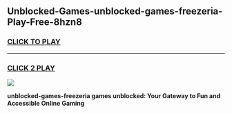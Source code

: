 
## Unblocked-Games-unblocked-games-freezeria-Play-Free-8hzn8
<h3>
<a href="https://premium76.site?title=unblocked-games-freezeria&ref=23A">CLICK TO PLAY</a></h3>
<hr>

<h3>
<a href="https://premium76.site?title=unblocked-games-freezeria&ref=23A">CLICK 2 PLAY</a>
  
</h3>

<a href="https://premium76.site?title=unblocked-games-freezeria&ref=23A"><img src="https://clearcache.store/games.png"></a>


**unblocked-games-freezeria games unblocked: Your Gateway to Fun and Accessible Online Gaming**
